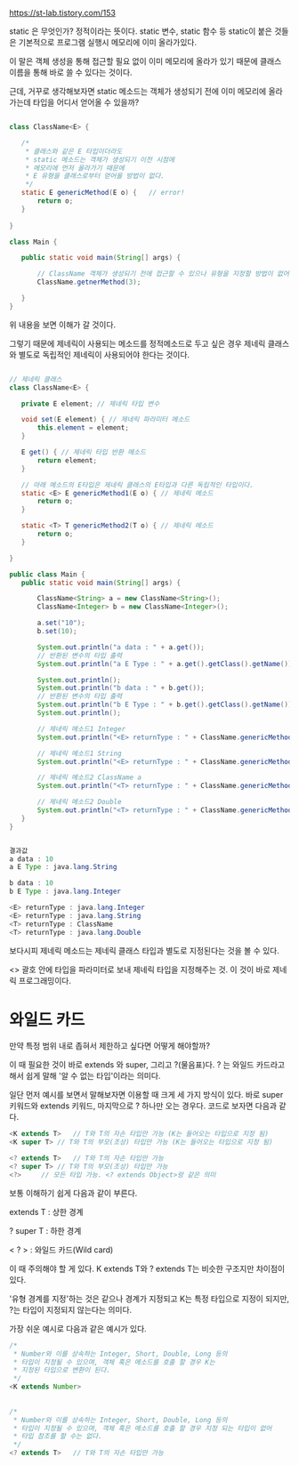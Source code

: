 https://st-lab.tistory.com/153


 static 은 무엇인가? 정적이라는 뜻이다. static 변수, static 함수 등 static이 붙은 것들은 기본적으로 프로그램 실행시 메모리에 이미 올라가있다.

 

이 말은 객체 생성을 통해 접근할 필요 없이 이미 메모리에 올라가 있기 때문에 클래스 이름을 통해 바로 쓸 수 있다는 것이다.

 

 

근데, 거꾸로 생각해보자면 static 메소드는 객체가 생성되기 전에 이미 메모리에 올라가는데 타입을 어디서 얻어올 수 있을까? 

 ```java

class ClassName<E> {
 
	/*
	 * 클래스와 같은 E 타입이더라도
	 * static 메소드는 객체가 생성되기 이전 시점에
	 * 메모리에 먼저 올라가기 때문에
	 * E 유형을 클래스로부터 얻어올 방법이 없다.
	 */
	static E genericMethod(E o) {	// error!
		return o;
	}
	
}
 
class Main {
 
	public static void main(String[] args) {
 
		// ClassName 객체가 생성되기 전에 접근할 수 있으나 유형을 지정할 방법이 없어 에러남
		ClassName.getnerMethod(3);
 
	}
}
 ```

위 내용을 보면 이해가 갈 것이다.

 

그렇기 때문에 제네릭이 사용되는 메소드를 정적메소드로 두고 싶은 경우 제네릭 클래스와 별도로 독립적인 제네릭이 사용되어야 한다는 것이다.

 

 

 

 ```java

// 제네릭 클래스
class ClassName<E> {
 
	private E element; // 제네릭 타입 변수
 
	void set(E element) { // 제네릭 파라미터 메소드
		this.element = element;
	}
 
	E get() { // 제네릭 타입 반환 메소드
		return element;
	}
 
	// 아래 메소드의 E타입은 제네릭 클래스의 E타입과 다른 독립적인 타입이다.
	static <E> E genericMethod1(E o) { // 제네릭 메소드
		return o;
	}
 
	static <T> T genericMethod2(T o) { // 제네릭 메소드
		return o;
	}
 
}
 
public class Main {
	public static void main(String[] args) {
 
		ClassName<String> a = new ClassName<String>();
		ClassName<Integer> b = new ClassName<Integer>();
 
		a.set("10");
		b.set(10);
 
		System.out.println("a data : " + a.get());
		// 반환된 변수의 타입 출력
		System.out.println("a E Type : " + a.get().getClass().getName());
 
		System.out.println();
		System.out.println("b data : " + b.get());
		// 반환된 변수의 타입 출력
		System.out.println("b E Type : " + b.get().getClass().getName());
		System.out.println();
 
		// 제네릭 메소드1 Integer
		System.out.println("<E> returnType : " + ClassName.genericMethod1(3).getClass().getName());
 
		// 제네릭 메소드1 String
		System.out.println("<E> returnType : " + ClassName.genericMethod1("ABCD").getClass().getName());
 
		// 제네릭 메소드2 ClassName a
		System.out.println("<T> returnType : " + ClassName.genericMethod1(a).getClass().getName());
 
		// 제네릭 메소드2 Double
		System.out.println("<T> returnType : " + ClassName.genericMethod1(3.0).getClass().getName());
	}
}


 결과값
a data : 10
a E Type : java.lang.String

b data : 10
b E Type : java.lang.Integer

<E> returnType : java.lang.Integer
<E> returnType : java.lang.String
<T> returnType : ClassName
<T> returnType : java.lang.Double
 ```


 


 

보다시피 제네릭 메소드는 제네릭 클래스 타입과 별도로 지정된다는 것을 볼 수 있다.

<> 괄호 안에 타입을 파라미터로 보내 제네릭 타입을 지정해주는 것. 이 것이 바로 제네릭 프로그래밍이다.



# 와일드 카드 
만약 특정 범위 내로 좁혀서 제한하고 싶다면 어떻게 해야할까? 

 

 

이 때 필요한 것이 바로 extends 와 super, 그리고 ?(물음표)다. ? 는 와일드 카드라고 해서 쉽게 말해 '알 수 없는 타입'이라는 의미다.

 

일단 먼저 예시를 보면서 말해보자면 이용할 때 크게 세 가지 방식이 있다. 바로 super 키워드와 extends 키워드, 마지막으로 ? 하나만 오는 경우다. 코드로 보자면 다음과 같다. 
 ```java
<K extends T>	// T와 T의 자손 타입만 가능 (K는 들어오는 타입으로 지정 됨)
<K super T>	// T와 T의 부모(조상) 타입만 가능 (K는 들어오는 타입으로 지정 됨)
 
<? extends T>	// T와 T의 자손 타입만 가능
<? super T>	// T와 T의 부모(조상) 타입만 가능
<?>		// 모든 타입 가능. <? extends Object>랑 같은 의미
 ```

보통 이해하기 쉽게 다음과 같이 부른다.

 extends T : 상한 경계

? super T : 하한 경계

 

< ? > : 와일드 카드(Wild card)

이 때 주의해야 할 게 있다. K extends T와 ? extends T는 비슷한 구조지만 차이점이 있다.

'유형 경계를 지정'하는 것은 같으나 경계가 지정되고 K는 특정 타입으로 지정이 되지만, ?는 타입이 지정되지 않는다는 의미다.

 

가장 쉬운 예시로 다음과 같은 예시가 있다.

```java
/*
 * Number와 이를 상속하는 Integer, Short, Double, Long 등의
 * 타입이 지정될 수 있으며, 객체 혹은 메소드를 호출 할 경우 K는
 * 지정된 타입으로 변환이 된다.
 */
<K extends Number>
 
 
/*
 * Number와 이를 상속하는 Integer, Short, Double, Long 등의
 * 타입이 지정될 수 있으며, 객체 혹은 메소드를 호출 할 경우 지정 되는 타입이 없어
 * 타입 참조를 할 수는 없다.
 */
<? extends T>	// T와 T의 자손 타입만 가능
```
